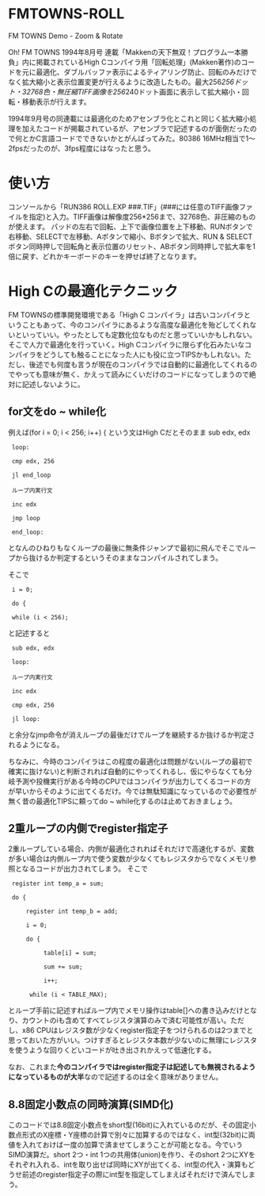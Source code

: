 # FMTOWNS-ROLL
FM TOWNS Demo - Zoom &amp; Rotate


Oh! FM TOWNS 1994年8月号 連載「Makkenの天下無双！プログラム一本勝負」内に掲載されているHigh Cコンパイラ用「回転処理」(Makken著作)のコードを元に最適化、ダブルバッファ表示によるティアリング防止、回転のみだけでなく拡大縮小と表示位置変更が行えるように改造したもの。最大256*256ドット・32768色・無圧縮TIFF画像を256*240ドット画面に表示して拡大縮小・回転・移動表示が行えます。

1994年9月号の同連載には最適化のためアセンブラ化とこれと同じく拡大縮小処理を加えたコードが掲載されているが、アセンブラで記述するのが面倒だったので何とかC言語コードでできないかとがんばってみた。80386 16MHz相当で1～2fpsだったのが、3fps程度にはなったと思う。

# 使い方
コンソールから「RUN386 ROLL.EXP ###.TIF」(###には任意のTIFF画像ファイルを指定)と入力。TIFF画像は解像度256*256まで、32768色、非圧縮のものが使えます。
パッドの左右で回転、上下で画像位置を上下移動、RUNボタンで右移動、SELECTで左移動、Aボタンで縮小、Bボタンで拡大、RUN & SELECTボタン同時押しで回転角と表示位置のリセット、ABボタン同時押しで拡大率を1倍に戻す、どれかキーボードのキーを押せば終了となります。

# High Cの最適化テクニック
FM TOWNSの標準開発環境である「High C コンパイラ」は古いコンパイラということもあって、今のコンパイラにあるような高度な最適化を殆どしてくれないといっていい。やったとしても定数化位なものだと思っていいかもしれない。
そこで人力で最適化を行っていく。High Cコンパイラに限らず化石みたいなコンパイラをどうしても触ることになった人にも役に立つTIPSかもしれない。ただし、後述でも何度も言うが現在のコンパイラでは自動的に最適化してくれるのでやっても意味が無く、かえって読みにくいだけのコードになってしまうので絶対に記述しないように。

## for文をdo ~ while化 ##
例えば(for i = 0; i < 256; i++) {
という文はHigh Cだとそのまま
     sub edx, edx

     loop:

     cmp edx, 256

     jl end_loop

     ループ内実行文

     inc edx

     jmp loop

     end_loop:

となんのひねりもなくループの最後に無条件ジャンプで最初に飛んでそこでループから抜けるか判定するというそのままなコンパイルされてしまう。

そこで

     i = 0;
 
     do {
 
     while (i < 256);

と記述すると

     sub edx, edx

     loop:

     ループ内実行文

     inc edx

     cmp edx, 256

     jl loop:

と余分なjmp命令が消えループの最後だけでループを継続するか抜けるか判定されるようになる。

ちなみに、今時のコンパイラはこの程度の最適化は問題がない(ループの最初で確実に抜けない)と判断されれば自動的にやってくれるし、仮にやらなくても分岐予測や投機実行がある今時のCPUではコンパイラが出力してくるコードの方が早いからそのように出てくるだけ。今では無駄知識になっているので必要性が無く昔の最適化TIPSに頼ってdo ~ while化するのは止めておきましょう。

## 2重ループの内側でregister指定子 ##
2重ループしている場合、内側が最適化されればそれだけで高速化するが、変数が多い場合は内側ループ内で使う変数が少なくてもレジスタからでなくメモリ参照となるコードが出力されてしまう。
そこで

     register int temp_a = sum;

     do {
 
         register int temp_b = add;
 
         i = 0;
 
         do {
 
              table[i] = sum;
 
              sum += sum;
 
              i++;
 
          while (i < TABLE_MAX);

とループ手前に記述すればループ内でメモリ操作はtable[]への書き込みだけとなり、カウントのiも含めてすべてレジスタ演算のみで済む可能性が高い。ただし、x86 CPUはレジスタ数が少なくregister指定子をつけられるのは2つまでと思っておいた方がいい。つけすぎるとレジスタ本数が少ないのに無理にレジスタを使うような回りくどいコードが吐き出されかえって低速化する。
 
なお、これまた**今のコンパイラではregister指定子は記述しても無視されるようになっているものが大半**なので記述するのは全く意味がありません。

## 8.8固定小数点の同時演算(SIMD化) ##
このコードでは8.8固定小数点をshort型(16bit)に入れているのだが、その固定小数点形式のX座標・Y座標の計算で別々に加算するのではなく、int型(32bit)に両値を入れておけば一度の加算で済ませてしまうことが可能となる。今でいうSIMD演算だ。short 2つ・int 1つの共用体(union)を作り、そのshort 2つにXYをそれぞれ入れる、intを取り出せば同時にXYが出てくる、int型の代入・演算もどうせ前述のregister指定子の際にint型を指定してしまえばそれだけで済んでしまう。
